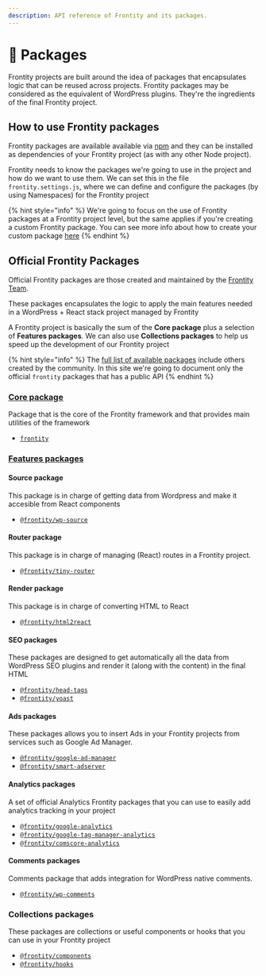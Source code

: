 ```yaml
---
description: API reference of Frontity and its packages.
---
```


# 🍱 Packages

Frontity projects are built around the idea of packages that encapsulates logic that can be reused across projects. Frontity packages may be considered as the equivalent of WordPress plugins. They're the ingredients of the final Frontity project.

## How to use Frontity packages

Frontity packages are available available via [npm](https://www.npmjs.com/search?q=keywords:frontity) and they can be installed as dependencies of your Frontity project \(as with any other Node project\).

Frontity needs to know the packages we're going to use in the project and how do we want to use them. We can set this in the file `frontity.settings.js`, where we can define and configure the packages \(by using Namespaces\) for the Frontity project

{% hint style="info" %}
We're going to focus on the use of Frontity packages at a Frontity project level, but the same applies if you're creating a custom Frontity package. You can see more info about how to create your custom package [here](./)
{% endhint %}

## Official Frontity Packages

Official Frontity packages are those created and maintained by the [Frontity Team](https://frontity.org/about-us/).

These packages encapsulates the logic to apply the main features needed in a WordPress + React stack project managed by Frontity

A Frontity project is basically the sum of the **Core package** plus a selection of **Features packages**. We can also use **Collections packages** to help us speed up the development of our Frontity project

{% hint style="info" %}
The [full list of available packages](https://www.npmjs.com/search?q=keywords:frontity) include others created by the community. In this site we're going to document only the official `frontity` packages that has a public API
{% endhint %}

### [Core package](core-package/)

Package that is the core of the Frontity framework and that provides main utilities of the framework

- [`frontity`](core-package/frontity.md)

### [Features packages](features-packages/)

#### Source package

This package is in charge of getting data from Wordpress and make it accesible from React components

- [`@frontity/wp-source`](features-packages/wp-source.md)

#### Router package

This package is in charge of managing \(React\) routes in a Frontity project.

- [`@frontity/tiny-router`](features-packages/tiny-router.md)

#### Render package

This package is in charge of converting HTML to React

- [`@frontity/html2react`](features-packages/html2react.md)

#### SEO packages

These packages are designed to get automatically all the data from WordPress SEO plugins and render it \(along with the content\) in the final HTML

- [`@frontity/head-tags`](features-packages/head-tags.md)
- [`@frontity/yoast`](features-packages/yoast.md)

#### Ads packages

These packages allows you to insert Ads in your Frontity projects from services such as Google Ad Manager.

- [`@frontity/google-ad-manager`](features-packages/google-ad-manager.md)
- [`@frontity/smart-adserver`](features-packages/smart-ads.md)

#### Analytics packages

A set of official Analytics Frontity packages that you can use to easily add analytics tracking in your project

- [`@frontity/google-analytics`](features-packages/analytics/google-analytics.md)
- [`@frontity/google-tag-manager-analytics`](features-packages/analytics/google-tag-manager-analytics.md)
- [`@frontity/comscore-analytics`](features-packages/analytics/comscore-analytics.md)

#### Comments packages

Comments package that adds integration for WordPress native comments.

- [`@frontity/wp-comments`](features-packages/wp-comments.md)

### Collections packages

These packages are collections or useful components or hooks that you can use in your Frontity project

- [`@frontity/components`](collections-packages/components.md)
- [`@frontity/hooks`](collections-packages/hooks/README.md)
